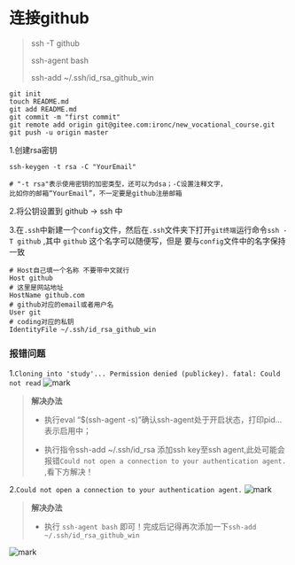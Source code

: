 # 连接github
> ssh -T github  
>
>ssh-agent bash
>
> ssh-add ~/.ssh/id_rsa_github_win

```SH
git init
touch README.md
git add README.md
git commit -m "first commit"
git remote add origin git@gitee.com:ironc/new_vocational_course.git
git push -u origin master
```

1.创建rsa密钥
```
ssh-keygen -t rsa -C "YourEmail" 

# "-t rsa"表示使用密钥的加密类型，还可以为dsa；-C设置注释文字，
比如你的邮箱“YourEmail”，不一定要是github注册邮箱
```
2.将公钥设置到 github -> ssh 中

3.在`.ssh`中新建一个`config`文件，然后在`.ssh`文件夹下打开`git终端`运行命令`ssh -T github` ,其中 `github` 这个名字可以随便写，但是 要与`config`文件中的名字保持一致
```
# Host自己填一个名称 不要带中文就行
Host github
# 这里是网站地址
HostName github.com
# github对应的email或者用户名
User git
# coding对应的私钥
IdentityFile ~/.ssh/id_rsa_github_win
```

### 报错问题
1.`Cloning into 'study'... Permission denied (publickey). fatal: Could not read`
![mark](http://qn.huat.xyz/win/20200312/FluxVb6VoFh7.png)

> **解决办法**
> - 执行eval “$(ssh-agent -s)”确认ssh-agent处于开启状态，打印pid... 表示启用中；
>
> - 执行指令ssh-add ~/.ssh/id_rsa 添加ssh key至ssh agent,此处可能会报错`Could not open a connection to your authentication agent.` ,看下方解决！

2.`Could not open a connection to your authentication agent.`
![mark](http://qn.huat.xyz/win/20200312/PbgtjII1heae.png)
> **解决办法**
> - 执行 `ssh-agent bash` 即可！完成后记得再次添加一下`ssh-add ~/.ssh/id_rsa_github_win
`

![mark](http://qn.huat.xyz/win/20200312/eJqTtqawRsMp.png)